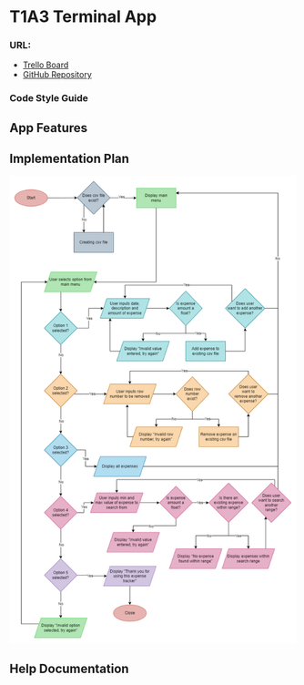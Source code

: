 # T1A3 Terminal App

### URL:
- [Trello Board](https://trello.com/b/tWJwndoi/theresa-t1a3terminalapp)  
- [GitHub Repository](https://github.com/theresanx/Theresa-T1A3_TerminalApp)

### Code Style Guide

## App Features

## Implementation Plan
![Expense Tracker Flowchart](docs/Expense-tracker_flowchart.png)

## Help Documentation

